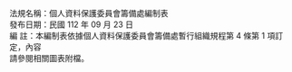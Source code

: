 法規名稱：個人資料保護委員會籌備處編制表  
發布日期：民國 112 年 09 月 23 日  
編 註：本編制表依據個人資料保護委員會籌備處暫行組織規程第 4 條第 1 項訂定，內容  
請參閱相關圖表附檔。  


